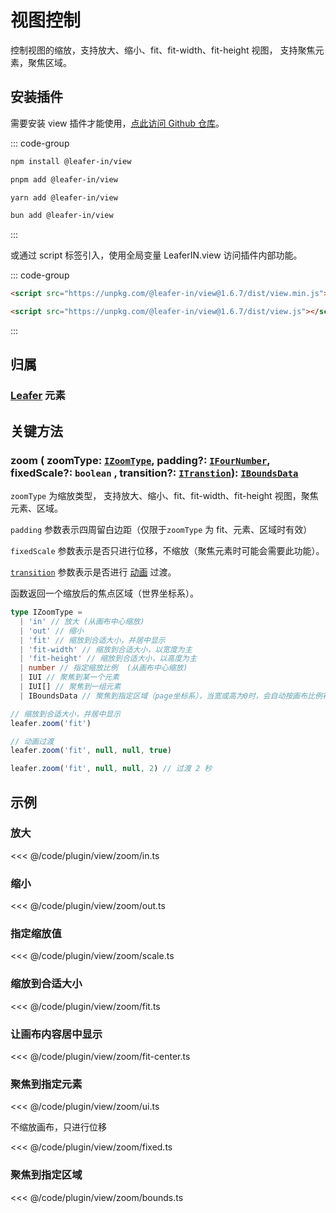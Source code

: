 # 视图控制

控制视图的缩放，支持放大、缩小、fit、fit-width、fit-height 视图， 支持聚焦元素，聚焦区域。

## 安装插件

需要安装 view 插件才能使用，[点此访问 Github 仓库](https://github.com/leaferjs/leafer-in/tree/main/packages/view)。

::: code-group

```sh [npm]
npm install @leafer-in/view
```

```sh [pnpm]
pnpm add @leafer-in/view
```

```sh [yarn]
yarn add @leafer-in/view
```

```sh [bun]
bun add @leafer-in/view
```

:::

或通过 script 标签引入，使用全局变量 LeaferIN.view 访问插件内部功能。

::: code-group

```html [view.min]
<script src="https://unpkg.com/@leafer-in/view@1.6.7/dist/view.min.js"></script>
```

```html [view]
<script src="https://unpkg.com/@leafer-in/view@1.6.7/dist/view.js"></script>
```

<!-- https://unpkg.com 无法访问时，可替换为 https://cdn.jsdelivr.net/npm -->

:::

## 归属

### [Leafer](/reference/display/Leafer.md) 元素

## 关键方法

### zoom ( zoomType: [`IZoomType`](/api/modules.md#izoomtype), padding?: [`IFourNumber`](/reference/interface/math/Math.md#ifournumber), fixedScale?: `boolean` , transition?: [`ITranstion`](/reference/UI/transition.md#transition-itranstion)): [`IBoundsData`](/reference/interface/math/Math.md#iboundsdata)

`zoomType` 为缩放类型， 支持放大、缩小、fit、fit-width、fit-height 视图，聚焦元素、区域。

`padding` 参数表示四周留白边距（仅限于`zoomType` 为 fit、元素、区域时有效）

`fixedScale` 参数表示是否只进行位移，不缩放（聚焦元素时可能会需要此功能）。

[`transition`](/reference/UI/transition.md#transition-itranstion) 参数表示是否进行 [动画](/guide/plugin/animate.md) 过渡。

函数返回一个缩放后的焦点区域（世界坐标系）。

```ts
type IZoomType =
  | 'in' // 放大 (从画布中心缩放)
  | 'out' // 缩小
  | 'fit' // 缩放到合适大小，并居中显示
  | 'fit-width' // 缩放到合适大小，以宽度为主
  | 'fit-height' // 缩放到合适大小，以高度为主
  | number // 指定缩放比例  (从画布中心缩放)
  | IUI // 聚焦到某一个元素
  | IUI[] // 聚焦到一组元素
  | IBoundsData // 聚焦到指定区域（page坐标系），当宽或高为0时，会自动按画布比例补全
```

```ts
// 缩放到合适大小，并居中显示
leafer.zoom('fit')

// 动画过渡
leafer.zoom('fit', null, null, true)

leafer.zoom('fit', null, null, 2) // 过渡 2 秒
```

## 示例

### 放大

<<< @/code/plugin/view/zoom/in.ts

### 缩小

<<< @/code/plugin/view/zoom/out.ts

### 指定缩放值

<<< @/code/plugin/view/zoom/scale.ts

### 缩放到合适大小

<<< @/code/plugin/view/zoom/fit.ts

### 让画布内容居中显示

<<< @/code/plugin/view/zoom/fit-center.ts

### 聚焦到指定元素

<<< @/code/plugin/view/zoom/ui.ts

不缩放画布，只进行位移

<<< @/code/plugin/view/zoom/fixed.ts

### 聚焦到指定区域

<<< @/code/plugin/view/zoom/bounds.ts
